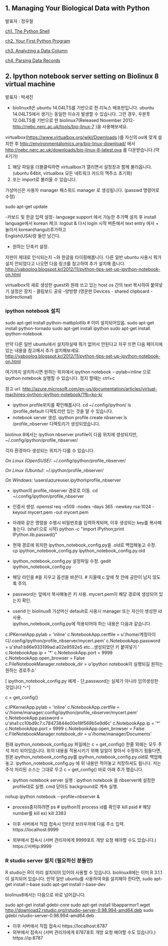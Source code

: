 ## 1. Managing Your Biological Data with Python
발표자 : 정우철

[ch1. The Python Shell](http://nbviewer.ipython.org/github/biopy/biopy.github.io/blob/master/notebook/Part2-1stWeek/1ThePythonShell.ipynb)

[ch2. Your First Python Program](http://nbviewer.ipython.org/github/biopy/biopy.github.io/blob/master/notebook/Part2-1stWeek/2YourFirstPythonProgram.ipynb)

[ch3. Analyzing a Data Column](http://nbviewer.ipython.org/github/biopy/biopy.github.io/blob/master/notebook/Part2-1stWeek/3AnalyzingDataColumn.ipynb)

[ch4. Parsing Data Records](http://nbviewer.ipython.org/github/biopy/biopy.github.io/blob/master/notebook/Part2-1stWeek/4ParsingDataRecords.ipynb)

## 2. Ipython notebook server setting on Biolinux 8 virtual machine
발표자 : 박세진 

* biolinux8은 ubuntu 14.04LTS를 기반으로 한 리눅스 배포판입니다. ubuntu 14.04LTS에서 생기는 동일한 이슈가 발생할 수 있습니다. 그런 경우, 우분투 12.04LTS를 기반으로 한 biolinux7(Released November 2012- http://nebc.nerc.ac.uk/tools/bio-linux-7 )을 사용해보세요.


virtualbox(https://www.virtualbox.org/wiki/Downloads )를 자신의 os에 맞게 설치한 후 
http://environmentalomics.org/bio-linux-download/ 에서 
http://nebc.nerc.ac.uk/downloads/bio-linux-8-latest.ova 를 다운받습니다.(약 4기가)
1. 해당 파일을 더블클릭하면 virtualbox가 열리면서 설정창과 함께 불러옵니다. 
(ubuntu 64bit, virtualbox 모든 네트워크 카드의 맥주소 초기화)
2. 또는 import로 불러올 수 있습니다. 

가상머신은 사용자 manager 패스워드 manager 로 생성됩니다. (passwd 명령어로 수정)

sudo apt-get update

-카보드 및 한글 입력 설정-
language support 에서  가능한 추가팩 설치 후 install language에서 korean 체크.
logout & 다시 login
시작 버튼에서 text entry 에서 + 눌러서 
korean(hangul)추가하고  
English(USA)랑 둘만 남긴다. 
- 원하는 단축키 설정. 

자판이 제대로 인식되는지 ~와 한글을 타이핑해봅니다. 
다른 일반 ubuntu 사용시 뭐가 설치 안되었다고 나오면 다음 링크를 참고하여 추가 설치해 줍니다.  
http://yaboolog.blogspot.kr/2012/11/python-tips-set-up-ipython-notebook-on.html

virtualbox의 새로 생성한 guest와 원래 쓰고 있는 host os 간의 text 복사하여 붙여넣기 설정은 
장치 - 클림보드 공유 -양방향 
(영문판 Devices - shared clipboard - bidirectional)


### ipython notebook 설치

sudo apt-get install python-matbplotlib # 이미 설치되어있음. 
sudo apt-get install python-tornado
sudo apt-get install ipython
sudo apt-get install ipython-notebook

만약 다른 일반 ubuntu에서 설치하실때 뭐가 없어서 안된다고 자꾸 뜨면 
다음 페이지에 있는 내용을 참고해서 추가 설치해보세요. 
http://yaboolog.blogspot.kr/2012/11/python-tips-set-up-ipython-notebook-on.html

여기까지 설치하시면 원하는 위치에서 
ipython notebook --pylab=inline 
으로 ipython notebook 실행할 수 있습니다. 
정지 할때는 ctrl+c

참고 url.
http://azure.microsoft.com/en-us/documentation/articles/virtual-machines-python-ipython-notebook/?fb=ko-kr  

* ipython profile위치를 확인해봅시다. 
cd ~/.config/ipython/
ls
/profile_default 디렉토리만 있는 것을 알 수 있습니다. 
* notebook server 생성.
ipython profile create nbserver
ls
/profile_nbserver 디렉토리가 생성되었습니다. 

biolinux 8에서는 ipython nbserver profile이 다음 위치에 생성되지만, 
~/.config/ipython/profile_nbserver/

각자 환경마다 생성되는 위치가 다를 수 있습니다.

*On Linux (OpenSUSE):*
~/.config/ipython/profile_nbserver/  

*On Linux (Ubuntu):*
~/.ipython/profile_nbserver/

*On Windows:*
\users\azureuser\.ipython\profile_nbserver


* ipython의 profile_nbserver 경로로 이동. 
cd ~/.config/ipython/profile_nbserver

* 인증서 생성.
openssl req -x509 -nodes -days 365 -newkey rsa:1024 -keyout mycert.pem -out mycert.pem
* 아래와 같은 명령을 수행시 비밀번호를 입력하게되며, 이후 생성되는 key를 복사해놓는다. (sha1:으로 시작)
python -c "import IPython;print IPython.lib.passwd()"

* 현재 경로에 위치한 ipython_notebook_config.py을 .old로 백업해놓고 수정.  
cp ipython_notebook_config.py ipython_notebook_config.py.old

* ipython_notebook_config.py 설정파일 수정. 
gedit ipython_notebook_config.py

* 해당 라인을 #을 지우고 옵션을 바꾼다. # 지울때 c.앞에 첫 칸에 공란이 남지 않도록 주의.
* password는 앞에서 복사해놓은 키 사용. mycert.pem이 해당 경로에 생성되어 있는지 확인.
* userid 는 biolinux8 가상머신 default로 사용시 manager 또는 자신이 생성한 id사용.  
ipython_notebook_config.py에 적용되어야 하는 내용은 다음과 같습니다. 

c.IPKernelApp.pylab = 'inline'
c.NotebookApp.certfile = u'/home/계정아이디/.config/ipython/profile_nbserver/mycert.pem'
c.NotebookApp.password = u'sha1:b86e933199ad:a02e9592e5 etc...생성되었던 키 붙여넣기  ' 
c.NotebookApp.ip = '*'
c.NotebookApp.port = 9999
c.NotebookApp.open_browser = False
c.FileNotebookManager.notebook_dir = u'ipython notebook이 실행되길 원하는 원하는 경로주소' 

[ ipython_notebook_config.py 예제 - 단,password는 실제가 아니라 임의생성한 것입니다 ^-^]

c = get_config()

c.IPKernelApp.pylab = 'inline'
c.NotebookApp.certfile = u'/home/manager/.config/ipython/profile_nbserver/mycert.pem'
c.NotebookApp.password = u'sha1:cc10bd9c7:c78473844e00e18f569b5e9d6c'
c.NotebookApp.ip = '*'
c.NotebookApp.port = 9999
c.NotebookApp.open_browser = False
c.FileNotebookManager.notebook_dir = u'/home/manager/Documents'

원래 ipython_notebook_config.py 파일에는 
c = get_config() 한줄 외에는 모두 주석 처리 되어있습니다. 
위의 내용을 적용시키기 위해 일일이 찾아서 수정하기 힘들다면, 
원본 ipython_notebook_config.py를 ipython_notebook_config.py.old로 백업해놓고.
ipython_notebook_config.py 에 위 내용만 적어놓고 저장하셔도 됩니다.
저는 주석 처리된 소스는 그대로 두고 c = get_config() 바로 아래 추가 했습니다.


* ipython notebook server 실행 : ipython notebook 을 nbserver에 설정한 profile대로 실행. cmd 닫아도 background로 계속 실행. 

nohup ipython notebook --profile=nbserver &


* process중지하려면 
ps # ipython의 process id를 확인후 
kill psid # 해당 number를 kill  ex) kill 3383

* 이후 서버에서 직접 접속시 인터넷 브라우저에 다음 주소 입력. 
https://localhost:9999
* 외부에서 접속시 (서버 관리자에게 9999포트 개방 요청 해야할 수도 있습니다.)
https://서버ip:9999

### R studio server 설치 (필요하신 분들만)
R studio는 R이 미리 설치되어 있어야 사용할 수 있습니다. 
biolinux8에는 이미 R 3.1.1이 설치되어 있습니다. 
만약 일반 ubuntu를 사용하여 R을 설치해야 한다면,
sudo apt-get install r-base
sudo apt-get install r-base-dev

biolinux8에서는 다음으로 바로 넘어갑니다. 

sudo apt-get install gdebi-core
sudo apt-get install libapparmor1
wget http://download2.rstudio.org/rstudio-server-0.98.994-amd64.deb
sudo gdebi rstudio-server-0.98.994-amd64.deb

* 이후 서버에서 직접 접속시 
https://localhost:8787
* 외부에서 접속시 (서버 관리자에게 8787포트 개방 요청 해야할 수도 있습니다.)
https://ip:8787
